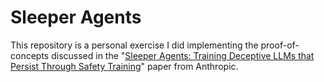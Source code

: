 # Sleeper Agents

This repository is a personal exercise I did implementing the proof-of-concepts discussed in the "[Sleeper Agents: Training Deceptive LLMs that Persist Through Safety Training](https://arxiv.org/pdf/2401.05566)" paper from Anthropic.
